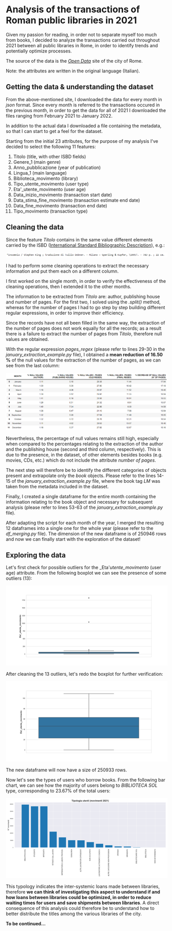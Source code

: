 # Analysis of the transactions of Roman public libraries in 2021
Given my passion for reading, in order not to separate myself too much from books, I decided to analyze the transactions carried out
throughout 2021 between all public libraries in Rome, in order to identify trends and potentially optimize processes.

The source of the data is the [_Open Data_](https://dati.comune.roma.it/catalog/dataset/d146) site of the city of Rome.

Note: the attributes are written in the original language (Italian).

## Getting the data & understanding the dataset
From the above-mentioned site, I downloaded the data for every month in _json_ format. Since every month is referred to the transactions occured in the previous month, in order to get the data for all of 2021 I downloaded the files ranging from February 2021 to January 2022.

In addition to the actual data I downloaded a file containing the metadata, so that I can start to get a feel for the dataset.

Starting from the initial 23 attributes, for the purpose of my analysis I've decided to select the following 11 features:
1) Titolo (title, with other ISBD fields)
2) Genere_1 (main genre)
3) Anno_pubblicazione (year of publication)
4) Lingua_1 (main language)
5) Biblioteca_movimento (library)
6) Tipo_utente_movimento (user type)
7) Eta'_utente_movimento (user age)
8) Data_inizio_movimento (transaction start date)
9) Data_stima_fine_movimento (transaction estimate end date)
10) Data_fine_movimento (transaction end date)
11) Tipo_movimento (transaction type)

## Cleaning the data
Since the feature _Titolo_ contains in the same value different elements carried by the ISBD ([International Standard Bibliographic Description](https://en.wikipedia.org/wiki/International_Standard_Bibliographic_Description)), e.g.: 

![](/images/ISBD.png)

I had to perform some cleaning operations to extract the necessary information and put them each on a different column. 

I first worked on the single month, in order to verify the effectiveness of the cleaning operations, then I extended it to the other months.

The information to be extracted from _Titolo_ are: author, publishing house and number of pages. For the first two, I solved using the _.split()_ method,
whereas for the number of pages I had to go step by step building different regular expressions, in order to improve their efficiency.

Since the records have not all been filled in the same way, the extraction of the number of pages does not work equally for all the records; 
as a result there is a failure to extract the number of pages from _Titolo_, therefore null values are obtained.

With the regular expression _pages_regex_ (please refer to lines 29-30 in the _january_extraction_example.py_ file), I obtained a __mean reduction of 16.50 %__ of the null values for the extraction of the number of pages, as we can see from the last column:

![](/images/decrease_percentage.png)

Nevertheless, the percentage of null values remains still high, especially when compared to the percentages relating to the extraction of the author and the publishing house (second and third column, respectively). This is due to the presence, in the dataset, of other elements besides books (e.g. movies, CDs, etc.) which do not include the attribute _number of pages_.

The next step will therefore be to identify the different categories of objects present and extrapolate only the _book_ objects. 
Please refer to the lines 14-15 of the _january_extraction_example.py_ file, where the book tag _LM_ was taken from the metadata included in the dataset.

Finally, I created a single dataframe for the entire month containing the information relating to the book object and necessary for subsequent analysis 
(please refer to lines 53-63 of the _january_extraction_example.py_ file).

After adapting the script for each month of the year, I merged the resulting 12 dataframes into a single one for the whole year (please refer to the
_df_merging.py_ file). The dimension of the new dataframe is of 250946 rows and now we can finally start with the exploration of the dataset!

## Exploring the data
Let's first check for possible outliers for the _Eta'_utente_movimento_ (user age) attribute. From the following boxplot we can see the presence of
some outliers (13):

![](/images/outliers.png)

After cleaning the 13 outliers, let's redo the boxplot for further verification:

![](/images/outliers_cleaned.png)

The new dataframe will now have a size of 250933 rows.

Now let's see the types of users who borrow books. From the following bar chart, we can see how the majority of users belong to _BIBLIOTECA SOL_ type, 
corresponding to 23.67% of the total users:

![](/images/users.png)

This typology indicates the inter-systemic loans made between libraries, therefore __we can think of investigating this aspect to understand if and how 
loans between libraries could be optimized, in order to reduce waiting times for users and save shipments between libraries__.
A direct consequence of this analysis could therefore be to understand how to better distribute the titles among the various libraries of the city. 


__To be continued...__
